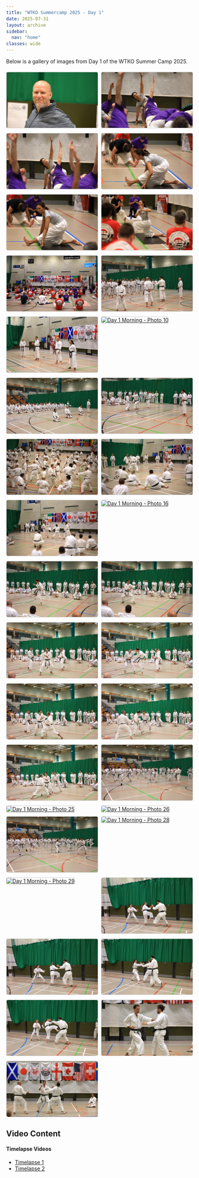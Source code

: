 ```yaml
---
title: "WTKO Summercamp 2025 - Day 1"
date: 2025-07-31
layout: archive
sidebar:
  nav: "home"
classes: wide
---
```


Below is a gallery of images from Day 1 of the WTKO Summer Camp 2025. 

<div class="gallery" style="display: grid; grid-template-columns: repeat(auto-fit, minmax(200px, 1fr)); gap: 10px; margin: 20px 0;">
  <a href="/assets/images/day1-am/1I0A1060.JPG" target="_blank">
    <img src="/assets/images/day1-am/1I0A1060.JPG" alt="Day 1 Morning - Photo 1" style="width: 100%; height: 150px; object-fit: cover; border: 1px solid #ccc; border-radius: 4px;" />
  </a>
  <a href="/assets/images/day1-am/1I0A1062.JPG" target="_blank">
    <img src="/assets/images/day1-am/1I0A1062.JPG" alt="Day 1 Morning - Photo 2" style="width: 100%; height: 150px; object-fit: cover; border: 1px solid #ccc; border-radius: 4px;" />
  </a>
  <a href="/assets/images/day1-am/1I0A1064.JPG" target="_blank">
    <img src="/assets/images/day1-am/1I0A1064.JPG" alt="Day 1 Morning - Photo 3" style="width: 100%; height: 150px; object-fit: cover; border: 1px solid #ccc; border-radius: 4px;" />
  </a>
  <a href="/assets/images/day1-am/1I0A1065.JPG" target="_blank">
    <img src="/assets/images/day1-am/1I0A1065.JPG" alt="Day 1 Morning - Photo 4" style="width: 100%; height: 150px; object-fit: cover; border: 1px solid #ccc; border-radius: 4px;" />
  </a>
  <a href="/assets/images/day1-am/1I0A1066.JPG" target="_blank">
    <img src="/assets/images/day1-am/1I0A1066.JPG" alt="Day 1 Morning - Photo 5" style="width: 100%; height: 150px; object-fit: cover; border: 1px solid #ccc; border-radius: 4px;" />
  </a>
  <a href="/assets/images/day1-am/1I0A1068.JPG" target="_blank">
    <img src="/assets/images/day1-am/1I0A1068.JPG" alt="Day 1 Morning - Photo 6" style="width: 100%; height: 150px; object-fit: cover; border: 1px solid #ccc; border-radius: 4px;" />
  </a>
  <a href="/assets/images/day1-am/1I0A1069.JPG" target="_blank">
    <img src="/assets/images/day1-am/1I0A1069.JPG" alt="Day 1 Morning - Photo 7" style="width: 100%; height: 150px; object-fit: cover; border: 1px solid #ccc; border-radius: 4px;" />
  </a>
  <a href="/assets/images/day1-am/1I0A1075.JPG" target="_blank">
    <img src="/assets/images/day1-am/1I0A1075.JPG" alt="Day 1 Morning - Photo 8" style="width: 100%; height: 150px; object-fit: cover; border: 1px solid #ccc; border-radius: 4px;" />
  </a>
  <a href="/assets/images/day1-am/1I0A1080.JPG" target="_blank">
    <img src="/assets/images/day1-am/1I0A1080.JPG" alt="Day 1 Morning - Photo 9" style="width: 100%; height: 150px; object-fit: cover; border: 1px solid #ccc; border-radius: 4px;" />
  </a>
  <a href="/assets/images/day1-am/1I0A1081.JPG" target="_blank">
    <img src="/assets/images/day1-am/1I0A1081.JPG" alt="Day 1 Morning - Photo 10" style="width: 100%; height: 150px; object-fit: cover; border: 1px solid #ccc; border-radius: 4px;" />
  </a>
  <a href="/assets/images/day1-am/1I0A1084.JPG" target="_blank">
    <img src="/assets/images/day1-am/1I0A1084.JPG" alt="Day 1 Morning - Photo 11" style="width: 100%; height: 150px; object-fit: cover; border: 1px solid #ccc; border-radius: 4px;" />
  </a>
  <a href="/assets/images/day1-am/1I0A1093.JPG" target="_blank">
    <img src="/assets/images/day1-am/1I0A1093.JPG" alt="Day 1 Morning - Photo 12" style="width: 100%; height: 150px; object-fit: cover; border: 1px solid #ccc; border-radius: 4px;" />
  </a>
  <a href="/assets/images/day1-am/1I0A1105.JPG" target="_blank">
    <img src="/assets/images/day1-am/1I0A1105.JPG" alt="Day 1 Morning - Photo 13" style="width: 100%; height: 150px; object-fit: cover; border: 1px solid #ccc; border-radius: 4px;" />
  </a>
  <a href="/assets/images/day1-am/1I0A1108.JPG" target="_blank">
    <img src="/assets/images/day1-am/1I0A1108.JPG" alt="Day 1 Morning - Photo 14" style="width: 100%; height: 150px; object-fit: cover; border: 1px solid #ccc; border-radius: 4px;" />
  </a>
  <a href="/assets/images/day1-am/1I0A1113.JPG" target="_blank">
    <img src="/assets/images/day1-am/1I0A1113.JPG" alt="Day 1 Morning - Photo 15" style="width: 100%; height: 150px; object-fit: cover; border: 1px solid #ccc; border-radius: 4px;" />
  </a>
  <a href="/assets/images/day1-am/1I0A1152.JPG" target="_blank">
    <img src="/assets/images/day1-am/1I0A1152.JPG" alt="Day 1 Morning - Photo 16" style="width: 100%; height: 150px; object-fit: cover; border: 1px solid #ccc; border-radius: 4px;" />
  </a>
  <a href="/assets/images/day1-am/1I0A1154.JPG" target="_blank">
    <img src="/assets/images/day1-am/1I0A1154.JPG" alt="Day 1 Morning - Photo 17" style="width: 100%; height: 150px; object-fit: cover; border: 1px solid #ccc; border-radius: 4px;" />
  </a>
  <a href="/assets/images/day1-am/1I0A1155.JPG" target="_blank">
    <img src="/assets/images/day1-am/1I0A1155.JPG" alt="Day 1 Morning - Photo 18" style="width: 100%; height: 150px; object-fit: cover; border: 1px solid #ccc; border-radius: 4px;" />
  </a>
  <a href="/assets/images/day1-am/1I0A1157.JPG" target="_blank">
    <img src="/assets/images/day1-am/1I0A1157.JPG" alt="Day 1 Morning - Photo 19" style="width: 100%; height: 150px; object-fit: cover; border: 1px solid #ccc; border-radius: 4px;" />
  </a>
  <a href="/assets/images/day1-am/1I0A1162.JPG" target="_blank">
    <img src="/assets/images/day1-am/1I0A1162.JPG" alt="Day 1 Morning - Photo 20" style="width: 100%; height: 150px; object-fit: cover; border: 1px solid #ccc; border-radius: 4px;" />
  </a>
  <a href="/assets/images/day1-am/1I0A1165.JPG" target="_blank">
    <img src="/assets/images/day1-am/1I0A1165.JPG" alt="Day 1 Morning - Photo 21" style="width: 100%; height: 150px; object-fit: cover; border: 1px solid #ccc; border-radius: 4px;" />
  </a>
  <a href="/assets/images/day1-am/1I0A1172.JPG" target="_blank">
    <img src="/assets/images/day1-am/1I0A1172.JPG" alt="Day 1 Morning - Photo 22" style="width: 100%; height: 150px; object-fit: cover; border: 1px solid #ccc; border-radius: 4px;" />
  </a>
  <a href="/assets/images/day1-am/1I0A1173.JPG" target="_blank">
    <img src="/assets/images/day1-am/1I0A1173.JPG" alt="Day 1 Morning - Photo 23" style="width: 100%; height: 150px; object-fit: cover; border: 1px solid #ccc; border-radius: 4px;" />
  </a>
  <a href="/assets/images/day1-am/1I0A1182.JPG" target="_blank">
    <img src="/assets/images/day1-am/1I0A1182.JPG" alt="Day 1 Morning - Photo 24" style="width: 100%; height: 150px; object-fit: cover; border: 1px solid #ccc; border-radius: 4px;" />
  </a>
  <a href="/assets/images/day1-am/1I0A1185.JPG" target="_blank">
    <img src="/assets/images/day1-am/1I0A1185.JPG" alt="Day 1 Morning - Photo 25" style="width: 100%; height: 150px; object-fit: cover; border: 1px solid #ccc; border-radius: 4px;" />
  </a>
  <a href="/assets/images/day1-am/1I0A1188.JPG" target="_blank">
    <img src="/assets/images/day1-am/1I0A1188.JPG" alt="Day 1 Morning - Photo 26" style="width: 100%; height: 150px; object-fit: cover; border: 1px solid #ccc; border-radius: 4px;" />
  </a>
  <a href="/assets/images/day1-am/1I0A1189.JPG" target="_blank">
    <img src="/assets/images/day1-am/1I0A1189.JPG" alt="Day 1 Morning - Photo 27" style="width: 100%; height: 150px; object-fit: cover; border: 1px solid #ccc; border-radius: 4px;" />
  </a>
  <a href="/assets/images/day1-am/1I0A1192.JPG" target="_blank">
    <img src="/assets/images/day1-am/1I0A1192.JPG" alt="Day 1 Morning - Photo 28" style="width: 100%; height: 150px; object-fit: cover; border: 1px solid #ccc; border-radius: 4px;" />
  </a>
  <a href="/assets/images/day1-am/1I0A1211.JPG" target="_blank">
    <img src="/assets/images/day1-am/1I0A1211.JPG" alt="Day 1 Morning - Photo 29" style="width: 100%; height: 150px; object-fit: cover; border: 1px solid #ccc; border-radius: 4px;" />
  </a>
  <a href="/assets/images/day1-am/1I0A1260.JPG" target="_blank">
    <img src="/assets/images/day1-am/1I0A1260.JPG" alt="Day 1 Morning - Photo 30" style="width: 100%; height: 150px; object-fit: cover; border: 1px solid #ccc; border-radius: 4px;" />
  </a>
  <a href="/assets/images/day1-am/1I0A1263.JPG" target="_blank">
    <img src="/assets/images/day1-am/1I0A1263.JPG" alt="Day 1 Morning - Photo 31" style="width: 100%; height: 150px; object-fit: cover; border: 1px solid #ccc; border-radius: 4px;" />
  </a>
  <a href="/assets/images/day1-am/1I0A1278.JPG" target="_blank">
    <img src="/assets/images/day1-am/1I0A1278.JPG" alt="Day 1 Morning - Photo 32" style="width: 100%; height: 150px; object-fit: cover; border: 1px solid #ccc; border-radius: 4px;" />
  </a>
  <a href="/assets/images/day1-am/1I0A1288.JPG" target="_blank">
    <img src="/assets/images/day1-am/1I0A1288.JPG" alt="Day 1 Morning - Photo 33" style="width: 100%; height: 150px; object-fit: cover; border: 1px solid #ccc; border-radius: 4px;" />
  </a>
  <a href="/assets/images/day1-am/1I0A1317.JPG" target="_blank">
    <img src="/assets/images/day1-am/1I0A1317.JPG" alt="Day 1 Morning - Photo 34" style="width: 100%; height: 150px; object-fit: cover; border: 1px solid #ccc; border-radius: 4px;" />
  </a>
  <a href="/assets/images/day1-am/1I0A1323.JPG" target="_blank">
    <img src="/assets/images/day1-am/1I0A1323.JPG" alt="Day 1 Morning - Photo 35" style="width: 100%; height: 150px; object-fit: cover; border: 1px solid #ccc; border-radius: 4px;" />
  </a>
</div>

## Video Content

<div style="margin: 20px 0;">
  <h4>Timelapse Videos</h4>
  <ul>
    <li><a href="/assets/images/day1-am/Timelapse1.mp4" target="_blank">Timelapse 1</a></li>
    <li><a href="/assets/images/day1-am/Timelapse2.mp4" target="_blank">Timelapse 2</a></li>
  </ul>
</div> 
